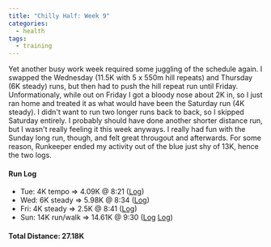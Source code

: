```yaml
---
title: "Chilly Half: Week 9"
categories:
  - health
tags:
  - training
---
```


Yet another busy work week required some juggling of the schedule again. I swapped the Wednesday (11.5K with 5 x 550m hill repeats) and Thursday (6K steady) runs, but then had to push the hill repeat run until Friday. Unformationaly, while out on Friday I got a bloody nose about 2K in, so I just ran home and treated it as what would have been the Saturday run (4K steady). I didn't want to run two longer runs back to back, so I skipped Saturday entirely. I probably should have done another shorter distance run, but I wasn't really feeling it this week anyways. I really had fun with the Sunday long run, though, and felt great througout and afterwards. For some reason, Runkeeper ended my activity out of the blue just shy of 13K, hence the two logs.

#### Run Log

- Tue: 4K tempo &rArr; 4.09K @ 8:21 ([Log](https://runkeeper.com/user/cdevans/activity/1671455471))
- Wed: 6K steady &rArr; 5.98K @ 8:34 ([Log](https://runkeeper.com/user/cdevans/activity/1672167370))
- Fri: 4K steady &rArr; 2.5K @ 8:41 ([Log](https://runkeeper.com/user/cdevans/activity/1673357153))
- Sun: 14K run/walk &rArr; 14.61K @ 9:30 ([Log](https://runkeeper.com/user/cdevans/activity/1674658237) [Log](https://runkeeper.com/user/cdevans/activity/1674667115))

#### Total Distance: 27.18K
